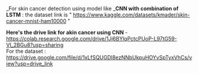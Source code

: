 _For skin cancer detection using model like _**CNN with combination of LSTM** : the dataset link is " https://www.kaggle.com/datasets/kmader/skin-cancer-mnist-ham10000 "




**Here's the drive link for akin cancer using CNN** -https://colab.research.google.com/drive/1Jj6BYlqPctcPUoP-L97tG59-VI_2BGu8?usp=sharing     
For the dataset :
https://drive.google.com/file/d/1xLfSQUGDl8ezNNbUkpuHOYvSpTyxVhCs/view?usp=drive_link
